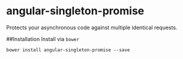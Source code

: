 # angular-singleton-promise
Protects your asynchronous code against multiple identical requests.

##Installation
Install via `bower`
```
bower install angular-singleton-promise --save
```
